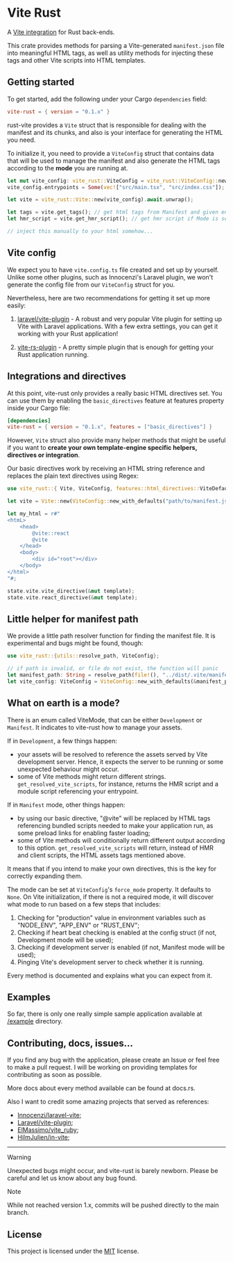 # Vite Rust

A [Vite integration](https://vite.dev/guide/backend-integration) for
Rust back-ends.

This crate provides methods for parsing a Vite-generated `manifest.json` file into
meaningful HTML tags, as well as utility methods for injecting these tags and other Vite
scripts into HTML templates.

## Getting started
To get started, add the following under your Cargo `dependencies` field: 
```toml
vite-rust = { version = "0.1.x" } 
```

rust-vite provides a `Vite` struct that is responsible for dealing with the manifest and
its chunks, and also is your interface for generating the HTML you need.

To initialize it, you need to provide a `ViteConfig` struct that contains data that will
be used to manage the manifest and also generate the HTML tags according to the **mode** you
are running at.

```rust
let mut vite_config: vite_rust::ViteConfig = vite_rust::ViteConfig::new_with_defaults("path/to/manifest.json");
vite_config.entrypoints = Some(vec!["src/main.tsx", "src/index.css"]);

let vite = vite_rust::Vite::new(vite_config).await.unwrap();

let tags = vite.get_tags(); // get html tags from Manifest and given entrypoints
let hmr_script = vite.get_hmr_script(); // get hmr script if Mode is set to Develpment. Empty string otherwise

// inject this manually to your html somehow...
```

## Vite config
We expect you to have `vite.config.ts` file created and set up by yourself. Unlike some
other plugins, such as Innocenzi's Laravel plugin, we won't generate the config file
from our `ViteConfig` struct for you.

Nevertheless, here are two recommendations for getting it set up more easily:

1. [laravel/vite-plugin](https://github.com/laravel/vite-plugin)    - A robust and very popular
Vite plugin for setting up Vite with Laravel applications. With a few extra settings,
you can get it working with your Rust application!

2. [vite-rs-plugin](./vite-rs-plugin/)  - A pretty simple plugin that is enough for getting
your Rust application running. 

## Integrations and directives
At this point, vite-rust only provides a really basic HTML directives set. You can
use them by enabling the `basic_directives` feature at features property inside your
Cargo file:

```toml
[dependencies]
vite-rust = { version = "0.1.x", features = ["basic_directives"] } 
```

However, `Vite` struct also provide many helper methods that might be useful if you want to
**create your own template-engine specific helpers, directives or integration**.

Our basic directives work by receiving an HTML string reference and replaces the
plain text directives using Regex:

```rust
use vite_rust::{ Vite, ViteConfig, features::html_directives::ViteDefaultDirectives };

let vite = Vite::new(ViteConfig::new_with_defaults("path/to/manifest.json"));

let my_html = r#"
<htmL>
    <head>
        @vite::react
        @vite
    </head>
    <body>
        <div id="root"></div>
    </body>
</html>
"#;

state.vite.vite_directive(&mut template);
state.vite.react_directive(&mut template);
```

## Little helper for manifest path
We provide a little path resolver function for finding the manifest file.
It is experimental and bugs might be found, though:

```rust
use vite_rust::{utils::resolve_path, ViteConfig};

// if path is invalid, or file do not exist, the function will panic
let manifest_path: String = resolve_path(file!(), "../dist/.vite/manifest.json");
let vite_config: ViteConfig = ViteConfig::new_with_defaults(&manifest_path);
```

## What on earth is a mode?
There is an enum called ViteMode, that can be either `Development` or `Manifest`.
It indicates to vite-rust how to manage your assets.

If in `Development`, a few things happen:
- your assets will be resolved to reference the assets served by Vite development server.
Hence, it expects the server to be running or some unexpected behaviour might occur.
- some of Vite methods might return different strings. `get_resolved_vite_scripts`, for instance,
returns the HMR script and a module script referencing your entrypoint.

If in `Manifest` mode, other things happen:
- by using our basic directive, "@vite" will be replaced by HTML tags referencing bundled scripts
needed to make your application run, as some preload links for enabling faster loading;
- some of Vite methods will conditionally return different output according to this option. `get_resolved_vite_scripts`
will return, instead of HMR and client scripts, the HTML assets tags mentioned above.

It means that if you intend to make your own directives, this is the key for correctly
expanding them.

The mode can be set at `ViteConfig`'s `force_mode` property. It defaults to `None`. On Vite initialization,
if there is not a required mode, it will discover what mode to run based on a few steps that includes:

1. Checking for "production" value in environment variables such as "NODE_ENV", "APP_ENV" or "RUST_ENV";
2. Checking if heart beat checking is enabled at the config struct (if not, Development mode will be used);
3. Checking if development server is enabled (if not, Manifest mode will be used);
4. Pinging Vite's development server to check whether it is running.

Every method is documented and explains what you can expect from it.

## Examples
So far, there is only one really simple sample application available at [/example](./example/) directory.

## Contributing, docs, issues...
If you find any bug with the application, please create an Issue or feel free to make a pull request.
I will be working on providing templates for contributing as soon as possible.

More docs about every method available can be found at docs.rs.

Also I want to credit some amazing projects that served as references:

- [Innocenzi/laravel-vite](https://github.com/innocenzi);
- [Laravel/vite-plugin](https://github.com/laravel/vite-plugin);
- [ElMassimo/vite_ruby](https://github.com/ElMassimo/vite_ruby);
- [HilmJulien/in-vite](https://github.com/HiImJulien/in-vite);
---

> [!WARNING]
> Unexpected bugs might occur, and vite-rust is barely newborn. Please
> be careful and let us know about any bug found.

> [!NOTE]
> While not reached version 1.x, commits will be pushed directly to the
> main branch.

## License
This project is licensed under the [MIT](./LICENSE) license.